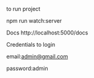 to run project

npm run watch:server


Docs
http://localhost:5000/docs


Credentials to login

email:admin@gmail.com

password:admin
